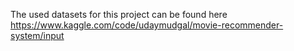 The used datasets for this project can be found here https://www.kaggle.com/code/udaymudgal/movie-recommender-system/input
